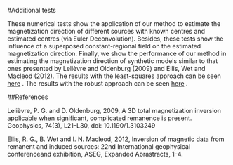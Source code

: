 #Additional tests

These numerical tests show the application of our method to estimate
the magnetization direction of different sources with known centres
and estimated centres (via Euler Deconvolution). Besides, these tests show
the influence of a superposed constant-regional field on the estimated magnetization 
direction. Finally, we show the performance of our method in
estimating the magnetization direction of synthetic models similar to that
ones presented by Lelièvre and Oldenburg (2009) and Ellis, Wet and Macleod (2012).
The results with the least-squares approach can be seen
[here](http://nbviewer.ipython.org/github/birocoles/Total-magnetization-of-spherical-bodies/blob/authors-resp-je/notebooks/suppl_tests/additional_tests/synthetic_tests-L2.ipynb)
. The results with the robust approach can be seen
[here](http://nbviewer.ipython.org/github/birocoles/Total-magnetization-of-spherical-bodies/blob/authors-resp-je/notebooks/suppl_tests/additional_tests/synthetic_tests-L1.ipynb)
.

##References

Lelièvre, P. G. and D. Oldenburg, 2009, A 3D total magnetization inversion 
applicable when significant, complicated remanence is present. Geophysics,
74(3), L21–L30, doi: 10.1190/1.3103249

Ellis, R. G., B. Wet and I. N. Macleod, 2012, Inversion of magnetic data from 
remanent and induced sources: 22nd International geophysical conferenceand 
exhibition, ASEG, Expanded Abrastracts, 1-4.